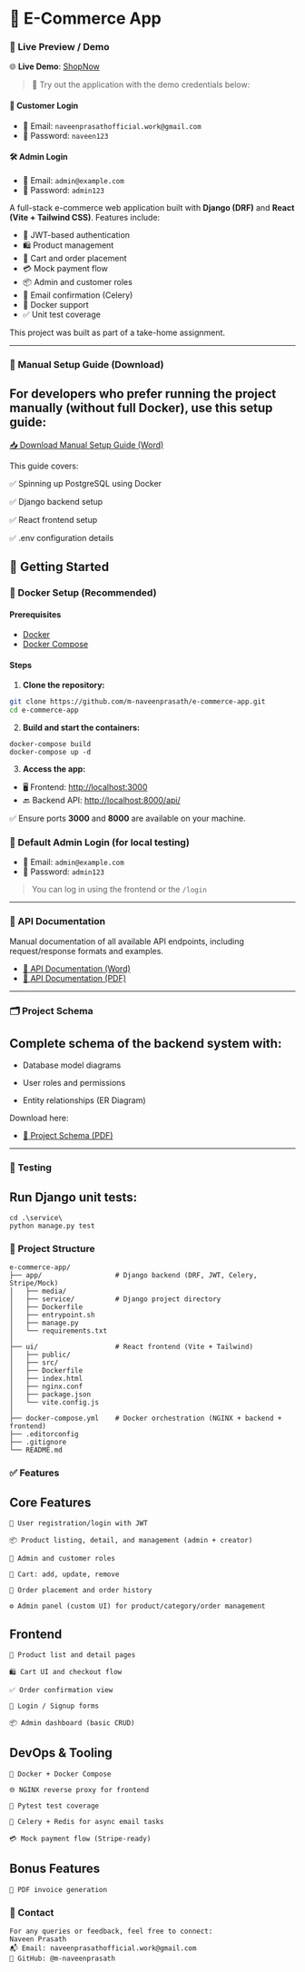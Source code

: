 # 🛒 E-Commerce App

### 🔗 Live Preview / Demo

🌐 **Live Demo**: [ShopNow](https://naveenprasathofficial.netlify.app/)

> 🧪 Try out the application with the demo credentials below:

#### 👤 Customer Login
- 📧 Email: `naveenprasathofficial.work@gmail.com`
- 🔑 Password: `naveen123`

#### 🛠️ Admin Login
- 📧 Email: `admin@example.com`
- 🔑 Password: `admin123`

A full-stack e-commerce web application built with **Django (DRF)** and **React (Vite + Tailwind CSS)**. Features include:

- 🔐 JWT-based authentication  
- 🛍️ Product management  
- 🛒 Cart and order placement  
- 💳 Mock payment flow  
- 📦 Admin and customer roles  
- 📧 Email confirmation (Celery)  
- 🐳 Docker support  
- ✅ Unit test coverage  

This project was built as part of a take-home assignment.

---
### 📄 Manual Setup Guide (Download)
## For developers who prefer running the project manually (without full Docker), use this setup guide:

[📥 Download Manual Setup Guide (Word)](./docs/Short_Manual_Setup_Ecommerce.docx)

This guide covers:

✅ Spinning up PostgreSQL using Docker

✅ Django backend setup

✅ React frontend setup

✅ .env configuration details

## 🚀 Getting Started

### 🐳 Docker Setup (Recommended)

#### Prerequisites

- [Docker](https://www.docker.com/)
- [Docker Compose](https://docs.docker.com/compose/)

#### Steps

1. **Clone the repository:**

```bash
git clone https://github.com/m-naveenprasath/e-commerce-app.git
cd e-commerce-app
```
2. **Build and start the containers:**
```
docker-compose build
docker-compose up -d
```
3. **Access the app:**

- 🖥️ Frontend: [http://localhost:3000](http://localhost:3000)
- 🔙 Backend API: [http://localhost:8000/api/](http://localhost:8000/api/)

✅ Ensure ports **3000** and **8000** are available on your machine.


### 🔐 Default Admin Login (for local testing)

- 📧 Email: `admin@example.com`
- 🔑 Password: `admin123`

> You can log in using the frontend or the `/login` 

---

### 📘 API Documentation

Manual documentation of all available API endpoints, including request/response formats and examples.

- [📄 API Documentation (Word)](./docs/Ecommerce_API_Documentation.docx)
- [📄 API Documentation (PDF)](./docs/Ecommerce_API_Documentation.pdf)

---
### 🗂️ Project Schema
## Complete schema of the backend system with:

  - Database model diagrams

  - User roles and permissions

  - Entity relationships (ER Diagram)

  Download here:
    
  - [📄 Project Schema (PDF)](./docs/Ecommerce_Project_Schema.pdf)
---

### 🧪 Testing
## Run Django unit tests:
```
cd .\service\
python manage.py test
```

### 📂 Project Structure
```
e-commerce-app/
├── app/                  # Django backend (DRF, JWT, Celery, Stripe/Mock)
│   ├── media/
│   ├── service/          # Django project directory
│   ├── Dockerfile
│   ├── entrypoint.sh
│   ├── manage.py
│   └── requirements.txt
│
├── ui/                   # React frontend (Vite + Tailwind)
│   ├── public/
│   ├── src/
│   ├── Dockerfile
│   ├── index.html
│   ├── nginx.conf
│   ├── package.json
│   └── vite.config.js
│
├── docker-compose.yml    # Docker orchestration (NGINX + backend + frontend)
├── .editorconfig
├── .gitignore
└── README.md

```

### ✅ Features
## Core Features
    🔐 User registration/login with JWT

    📦 Product listing, detail, and management (admin + creator)

    👤 Admin and customer roles

    🛒 Cart: add, update, remove

    🧾 Order placement and order history

    ⚙️ Admin panel (custom UI) for product/category/order management

## Frontend
    📃 Product list and detail pages

    🛍️ Cart UI and checkout flow

    ✅ Order confirmation view

    🔐 Login / Signup forms

    📦 Admin dashboard (basic CRUD)

## DevOps & Tooling
    🐳 Docker + Docker Compose

    🌐 NGINX reverse proxy for frontend

    🧪 Pytest test coverage

    📧 Celery + Redis for async email tasks

    💳 Mock payment flow (Stripe-ready)

## Bonus Features
    🧾 PDF invoice generation 
    
### 📧 Contact
    For any queries or feedback, feel free to connect:
    Naveen Prasath
    📬 Email: naveenprasathofficial.work@gmail.com
    🔗 GitHub: @m-naveenprasath